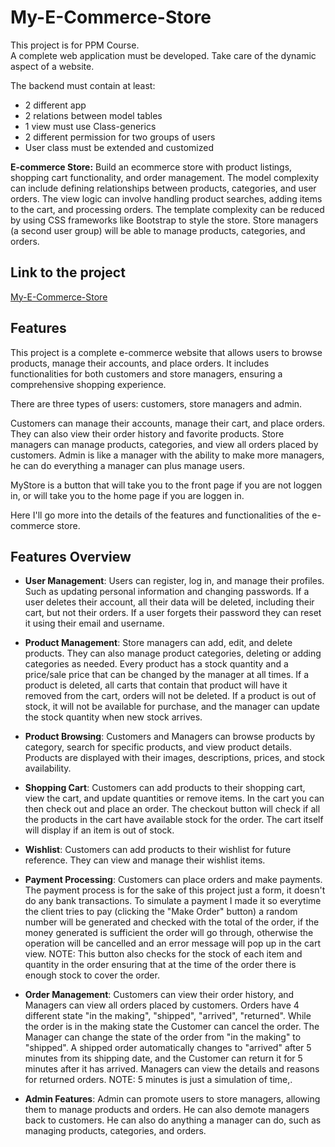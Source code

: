# My-E-Commerce-Store
This project is for PPM Course.<br>
A complete web application must be developed. Take care
of the dynamic aspect of a website.

The backend must contain at least: <br>
<ul>
<li> 2 different app</li>
<li> 2 relations between model tables</li>
<li> 1 view must use Class-generics</li>
<li> 2 different permission for two groups of users</li>
<li> User class must be extended and customized</li>
</ul>


**E-commerce Store:** Build an ecommerce store with product listings, shopping cart
functionality, and order management. The model complexity can include defining relationships
between products, categories, and user orders. The view logic can involve handling product
searches, adding items to the cart, and processing orders. The template complexity can be
reduced by using CSS frameworks like Bootstrap to style the store. Store managers (a
second user group) will be able to manage products, categories, and orders.

## Link to the project
[My-E-Commerce-Store](https://myecommercestore-production.up.railway.app/)

## Features
This project is a complete e-commerce website that allows users to browse products, manage their accounts, and place orders. It includes functionalities for both customers and store managers, ensuring a comprehensive shopping experience.

There are three types of users: customers, store managers and admin. 

Customers can manage their accounts, manage their cart, and place orders. They can also view their order history and favorite products.
Store managers can manage products, categories, and view all orders placed by customers.
Admin is like a manager with the ability to make more managers, he can do everything a manager can plus manage users.

MyStore is a button that will take you to the front page if you are not loggen in, or will take you to the home page if you are loggen in.

Here I'll go more into the details of the features and functionalities of the e-commerce store.

## Features Overview
- **User Management**: Users can register, log in, and manage their profiles. Such as updating personal information and changing passwords. If a user deletes their account, all their data will be deleted, including their cart, but not their orders. If a user forgets their password they can reset it using their email and username.

- **Product Management**: Store managers can add, edit, and delete products. They can also manage product categories, deleting or adding categories as needed. Every product has a stock quantity and a price/sale price that can be changed by the manager at all times. If a product is deleted, all carts that contain that product will have it removed from the cart, orders will not be deleted. If a product is out of stock, it will not be available for purchase, and the manager can update the stock quantity when new stock arrives.

- **Product Browsing**: Customers and Managers can browse products by category, search for specific products, and view product details. Products are displayed with their images, descriptions, prices, and stock availability.

- **Shopping Cart**: Customers can add products to their shopping cart, view the cart, and update quantities or remove items. In the cart you can then check out and place an order. The checkout button will check if all the products in the cart have available stock for the order. The cart itself will display if an item is out of stock.

- **Wishlist**: Customers can add products to their wishlist for future reference. They can view and manage their wishlist items.

- **Payment Processing**: Customers can place orders and make payments. The payment process is for the sake of this project just a form, it doesn't do any bank transactions. To simulate a payment I made it so everytime the client tries to pay (clicking the "Make Order" button) a random number will be generated and checked with the total of the order, if the money generated is sufficient the order will go through, otherwise the operation will be cancelled and an error message will pop up in the cart view. NOTE: This button also checks for the stock of each item and quantity in the order ensuring that at the time of the order there is enough stock to cover the order.

- **Order Management**: Customers can view their order history, and Managers can view all orders placed by customers. Orders have 4 different state "in the making", "shipped", "arrived", "returned". While the order is in the making state the Customer can cancel the order. The Manager can change the state of the order from "in the making" to "shipped". A shipped order automatically changes to "arrived" after 5 minutes from its shipping date, and the Customer can return it for 5 minutes after it has arrived. Managers can view the details and reasons for returned orders. NOTE: 5 minutes is just a simulation of time,.

- **Admin Features**: Admin can promote users to store managers, allowing them to manage products and orders. He can also demote managers back to customers. He can also do anything a manager can do, such as managing products, categories, and orders.